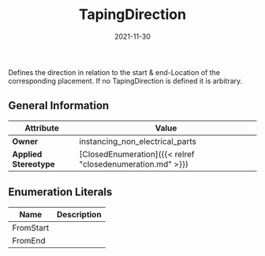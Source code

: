 ﻿---
title: TapingDirection
toc: false
type: specs
date: "2021-11-30"
draft: false
specification: VEC
version: 2.0.0-rc1
documentType: "Recommendation"
elementType: Class
classes:
  - TapingDirection
menu_name: vec-2.0.0-rc1
---
<p> Defines the direction in relation to the start&#160;&amp;&#160;end-Location of the corresponding placement. If no TapingDirection is defined it is arbitrary.      </p>

## General Information

| Attribute               | Value |
|-------------------------|-------|
| **Owner**               | instancing_non_electrical_parts |
| **Applied Stereotype**  | [ClosedEnumeration]({{< relref "closedenumeration.md" >}})<br/>  |

## Enumeration Literals
| Name          | **Description** |
|---------------|-----------------|
| FromStart |  |
| FromEnd |  |
